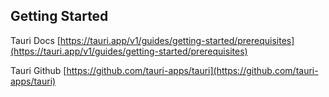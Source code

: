 ## Getting Started

Tauri Docs
[https://tauri.app/v1/guides/getting-started/prerequisites](https://tauri.app/v1/guides/getting-started/prerequisites)

Tauri Github
[https://github.com/tauri-apps/tauri](https://github.com/tauri-apps/tauri)

